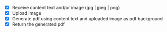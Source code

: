 - [x] Receive content text and/or image (jpg | jpeg | png)
- [x] Upload image
- [x] Generate pdf using content text and uploaded image as pdf background
- [x] Return the generated pdf
